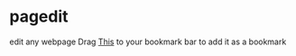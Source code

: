 # pagedit
edit any webpage
Drag
<a href="javascript%3A%28function%28%29%7Bvar+script%3Ddocument.createElement%28%27script%27%29%3Bscript.src%3D%27https%3A%2F%2Fwickedtree.github.io%2Fpagedit%2Fmain.js%27%3Bscript.className%3D%27pagedit%27%3Bdocument.head.appendChild%28script%29%3B%7D%29%28%29%3B">This</a>
to your bookmark bar to add it as a bookmark
